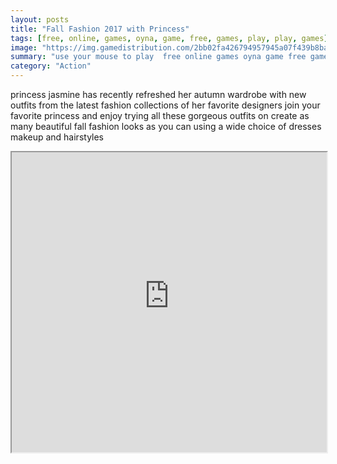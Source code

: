 ```yaml
---
layout: posts
title: "Fall Fashion 2017 with Princess"
tags: [free, online, games, oyna, game, free, games, play, play, games]
image: "https://img.gamedistribution.com/2bb02fa426794957945a07f439b8baf4.jpg"
summary: "use your mouse to play  free online games oyna game free games play play games"
category: "Action"
---
```


princess jasmine has recently refreshed her autumn wardrobe with new outfits from the latest fashion collections of her favorite designers join your favorite princess and enjoy trying all these gorgeous outfits on create as many beautiful fall fashion looks as you can using a wide choice of dresses makeup and hairstyles

<iframe width="100%" height="480px;" src="https://html5.gamedistribution.com/2bb02fa426794957945a07f439b8baf4/"></iframe>
